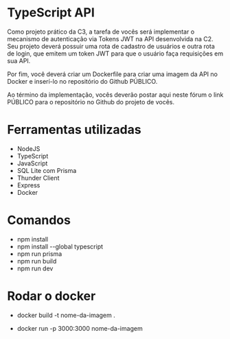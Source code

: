 # TypeScript API

<p>Como projeto prático da C3, a tarefa de vocês será implementar o mecanismo de autenticação via Tokens JWT na API desenvolvida na C2. Seu projeto deverá possuir uma rota de cadastro de usuários e outra rota de login, que emitem um token JWT para que o usuário faça requisições em sua API. </p>

<p>Por fim, você deverá criar um Dockerfile para criar uma imagem da API no Docker e inserí-lo no repositório do Github PÚBLICO.</p>

<p>Ao término da implementação, vocês deverão postar aqui neste fórum o link PÚBLICO para o repositório no Github do projeto de vocês.</p>

# Ferramentas utilizadas

- NodeJS
- TypeScript
- JavaScript
- SQL Lite com Prisma
- Thunder Client
- Express
- Docker

# Comandos

- npm install
- npm install --global typescript
- npm run prisma
- npm run build
- npm run dev

# Rodar o docker

- docker build -t nome-da-imagem .

- docker run -p 3000:3000 nome-da-imagem
